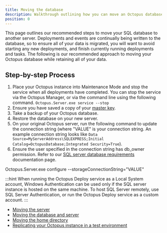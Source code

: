 ```yaml
---
title: Moving the database
description: Walkthrough outlining how you can move an Octopus database from one server to another.
position: 0
---
```


This page outlines our recommended steps to move your SQL database to another server. Deployments and events are continually being written to the database, so to ensure all of your data is migrated, you will want to avoid starting any new deployments, and finish currently running deployments and tasks. The following is our recommended approach to moving your Octopus database while retaining all of your data.

## Step-by-step Process
1. Place your Octopus instance into Maintenance Mode and stop the service when all deployments have completed. You can stop the service via the Octopus Manager, or via the command line using the following command.
`Octopus.Server.exe service --stop`
2. Ensure you have saved a copy of your [master key](https://octopus.com/docs/reference/security-and-encryption#Securityandencryption-YourMasterKey).
3. Take a backup of your Octopus database.
4. Restore the database on your new server.
5. On your original Octopus server, run the following command to update the connection string (where "VALUE" is your connection string. An example connection string looks like `Data Source=MyServerAddress\SQLEXPRESS;Initial Catalog=OctopusDatabase;Integrated Security=True`).
6. Ensure the user specified in the connection string has db_owner permission. Refer to our [SQL server database requirements](https://octopus.com/docs/installation/installing-octopus/sql-server-database-requirements) documentation page.

Octopus.Server.exe configure --storageConnectionString="VALUE"

:::hint
When running the Octopus Deploy service as a Local System account, Windows Authentication can be used only if the SQL server instance is hosted on the same machine. To host SQL Server remotely, use SQL Server Authentication, or run the Octopus Deploy service as a custom account.
:::

- [Moving the server](/docs/move-the-server.md)
- [Moving the database and server](/docs/move-the-database-and-server.md)
- [Moving the home directory](/docs/getting-started.md)
- [Replicating your Octopus instance in a test environment](/docs/replicating-your-octopus-instance-in-a-test-environment.md)
